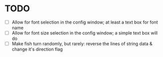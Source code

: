 # TODO

* [ ] Allow for font selection in the config window; at least a text box for font name
* [ ] Allow for font size selection in the config window; a simple text box will do
* [ ] Make fish turn randomly, but rarely: reverse the lines of string data & change it's direction flag
